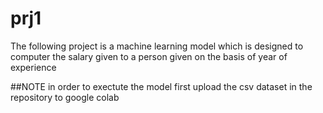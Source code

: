 # prj1
The following project is a machine learning model which is designed to computer the salary given to a person given on the basis of year of experience 

##NOTE 
in order to exectute the model first upload the csv dataset in the repository to google colab
